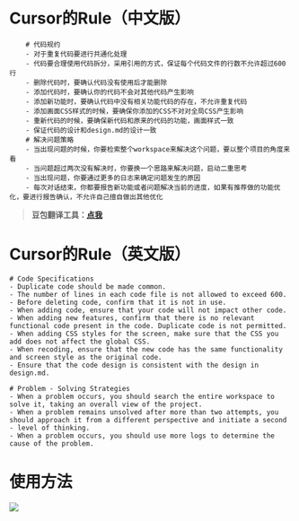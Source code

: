 
# Cursor的Rule（中文版）

```
    # 代码规约
    - 对于重复代码要进行共通化处理
    - 代码要合理使用代码拆分，采用引用的方式，保证每个代码文件的行数不允许超过600行
    - 删除代码时，要确认代码没有使用后才能删除
    - 添加代码时，要确认你的代码不会对其他代码产生影响
    - 添加新功能时，要确认代码中没有相关功能代码的存在，不允许重复代码
    - 添加画面CSS样式的时候，要确保你添加的CSS不对对全局CSS产生影响
    - 重新代码的时候，要确保新代码和原来的代码的功能，画面样式一致
    - 保证代码的设计和design.md的设计一致
    # 解决问题策略
    - 当出现问题的时候，你要检索整个workspace来解决这个问题，要以整个项目的角度来看
    - 当问题超过两次没有解决时，你要换一个思路来解决问题，启动二重思考
    - 当出现问题，你要通过更多的日志来确定问题发生的原因
    - 每次对话结束，你都要报告新功能或者问题解决当前的进度，如果有推荐做的功能优化，要进行报告确认，不允许自己擅自做出其他优化
```

> **豆包翻译工具：**[**点我**](https://www.doubao.com/chat/2030542583498754)

# Cursor的Rule（英文版）

```
# Code Specifications
- Duplicate code should be made common.
- The number of lines in each code file is not allowed to exceed 600.
- Before deleting code, confirm that it is not in use.
- When adding code, ensure that your code will not impact other code.
- When adding new features, confirm that there is no relevant functional code present in the code. Duplicate code is not permitted.
- When adding CSS styles for the screen, make sure that the CSS you add does not affect the global CSS.
- When recoding, ensure that the new code has the same functionality and screen style as the original code.
- Ensure that the code design is consistent with the design in design.md.

# Problem - Solving Strategies
- When a problem occurs, you should search the entire workspace to solve it, taking an overall view of the project.
- When a problem remains unsolved after more than two attempts, you should approach it from a different perspective and initiate a second - level of thinking.
- When a problem occurs, you should use more logs to determine the cause of the problem.
```

# 使用方法

![](http://www.kdocs.cn/api/v3/office/copy/MStWTGlJVkR5WnZGY0F0d3lrZmhVSklmWE1lcUd0SkE1Wlo5aU4yRGtadzFtQ1NjdlpCNnF5WnFCTDBCOGNjNnVnbHlpTDdOMUE5Rmc2L1FJdUxtbTVSK3lSbzY1bFlmOXhuQ2Q0KzdvOTEvdjRJdy9hUmt2c0s0b1BZcGZidlJGSmcwYXlPb3dtSnBaVXEwS2wrekphLzZ5WUwrd3YzMWlmd1dTK1c3R2ExOWcwTDR1RGl6cTJHbGIvNlhvU1JkRG9IR1h0cUo1MzJMQlY3cm5zbHBCL3QwYWNLTTYxdVpEUk5vQThycGtqNmVPUHhHaDF5S25Ndkp2eVVWY3FnMUFQTUdaeGVlVktjPQ==/attach/object/OVFTY7Q7ACAD6?)
<!--stackedit_data:
eyJoaXN0b3J5IjpbMTE4NTQwMjQ5NF19
-->